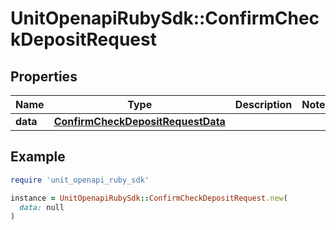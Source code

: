 # UnitOpenapiRubySdk::ConfirmCheckDepositRequest

## Properties

| Name | Type | Description | Notes |
| ---- | ---- | ----------- | ----- |
| **data** | [**ConfirmCheckDepositRequestData**](ConfirmCheckDepositRequestData.md) |  |  |

## Example

```ruby
require 'unit_openapi_ruby_sdk'

instance = UnitOpenapiRubySdk::ConfirmCheckDepositRequest.new(
  data: null
)
```

